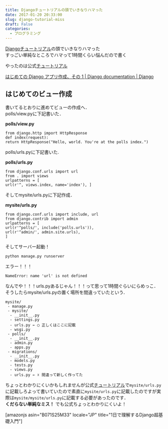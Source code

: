 ```yaml
---
title: Djangoチュートリアルの頭でいきなりハマった
date: 2017-01-20 20:33:00
slug: django-tutorial-miss
draft: False
categories:
  - プログラミング
---
```


[Django](http://d.hatena.ne.jp/keyword/Django)[チュートリアル](http://d.hatena.ne.jp/keyword/%A5%C1%A5%E5%A1%BC%A5%C8%A5%EA%A5%A2%A5%EB)の頭でいきなりハマった  
すっごい単純なところでハマって1時間くらい悩んだので書く

やったのは公式[チュートリアル](http://d.hatena.ne.jp/keyword/%A5%C1%A5%E5%A1%BC%A5%C8%A5%EA%A5%A2%A5%EB)

[はじめての Django アプリ作成、その 1 | Django documentation | Django](https://docs.djangoproject.com/ja/1.9/intro/tutorial01/)

## はじめてのビュー作成

書いてるとおりに進めてビューの作成へ．  
polls/view.pyに下記書いた．

**polls/view.py**
    
    
    from django.http import HttpResponse
    def index(request):
    return HttpResponse("Hello, world. You're at the polls index.")

polls/urls.pyに下記書いた.

**polls/urls.py**
    
    
    from django.conf.urls import url
    from . import views
    urlpatterns = [
    url(r'^, views.index, name='index'), ]

そしてmysite/urls.pyに下記作成．

**mysite/urls.py**
    
    
    from django.conf.urls import include, url
    from django.contrib import admin
    urlpatterns = [
    url(r'^polls/', include('polls.urls')),
    url(r'^admin/', admin.site.urls),
    ]

そしてサーバー起動！
    
    
    python manage.py runserver

エラー！！！
    
    
    NameError: name 'url' is not defined

なんでや！！！urls.pyあるじゃん！！！って思って1時間ぐらいにらめっこ．  
そうしたらmysite/urls.pyの置く場所を間違っていたという．
    
    
    mysite/
     - manage.py
     - mysite/
      - __init__.py
      - settings.py
      - urls.py ← ◯ 正しくはここに記載
      - wsgi.py
     - polls/
      - __init__.py
      - admin.py
      - apps.py
     - migrations/
      - __init__.py
      - models.py
      - tests.py
      - views.py
      - urls.py ← ☓ 間違って新しく作ってた

ちょっとわかりにくいかもしれませんが公式[チュートリアル](http://d.hatena.ne.jp/keyword/%A5%C1%A5%E5%A1%BC%A5%C8%A5%EA%A5%A2%A5%EB)で`mysite/urls.py` に記載しろよって書いていたので素直に`mysite/urls.py`に記載したのですが実際は`mysite/mysite/urls.py`に記載する必要があったのです．  
**くだらない単純なミス！** でも公式ちょっとわかりにくいよ！

[amazonjs asin="B071S25M33" locale="JP" title="1日で理解するDjango超基礎入門"] 
